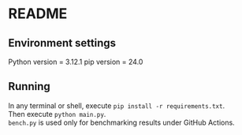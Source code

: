 # README

## Environment settings
Python version = 3.12.1
pip version = 24.0

## Running
In any terminal or shell, execute `pip install -r requirements.txt`. <br />
Then execute `python main.py`. <br />
`bench.py` is used only for benchmarking results under GitHub Actions.

